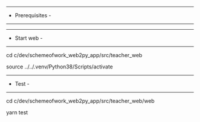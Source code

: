 -----------------
- Prerequisites -
-----------------


-------------
- Start web -
-------------

cd c/dev/schemeofwork_web2py_app/src/teacher_web

source ../../.venv/Python38/Scripts/activate

--------
- Test -
--------

cd c/dev/schemeofwork_web2py_app/src/teacher_web/web

yarn test
